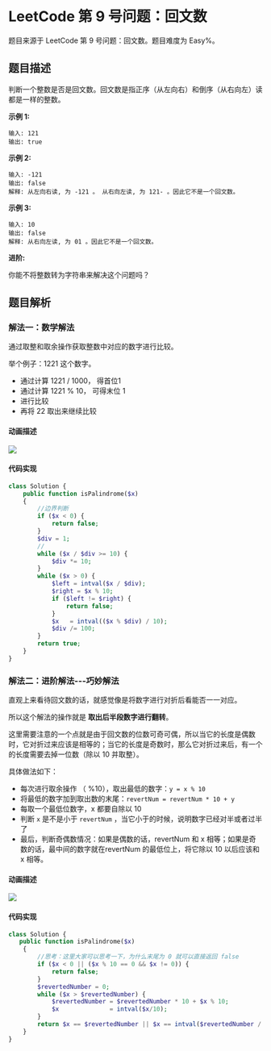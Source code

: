 # LeetCode 第 9 号问题：回文数

题目来源于 LeetCode 第 9 号问题：回文数。题目难度为 Easy%。

## 题目描述

判断一个整数是否是回文数。回文数是指正序（从左向右）和倒序（从右向左）读都是一样的整数。

**示例 1:**

```
输入: 121
输出: true
```

**示例 2:**

```
输入: -121
输出: false
解释: 从左向右读, 为 -121 。 从右向左读, 为 121- 。因此它不是一个回文数。
```

**示例 3:**

```
输入: 10
输出: false
解释: 从右向左读, 为 01 。因此它不是一个回文数。
```

**进阶:**

你能不将整数转为字符串来解决这个问题吗？

## 题目解析

### 解法一：数学解法

通过取整和取余操作获取整数中对应的数字进行比较。

举个例子：1221 这个数字。

- 通过计算 1221 / 1000， 得首位1
- 通过计算 1221 % 10， 可得末位 1
- 进行比较
- 再将 22 取出来继续比较

#### 动画描述

![](/Animation/0009-Palindrome-Number-1.gif)

#### 代码实现

```php
class Solution {
    public function isPalindrome($x)
    {
        //边界判断
        if ($x < 0) {
            return false;
        }
        $div = 1;
        //
        while ($x / $div >= 10) {
            $div *= 10;
        }
        while ($x > 0) {
            $left = intval($x / $div);
            $right = $x % 10;
            if ($left != $right) {
                return false;
            }
            $x   = intval(($x % $div) / 10);
            $div /= 100;
        }
        return true;
    }
}
```

### 解法二：进阶解法---巧妙解法

直观上来看待回文数的话，就感觉像是将数字进行对折后看能否一一对应。

所以这个解法的操作就是 **取出后半段数字进行翻转**。

这里需要注意的一个点就是由于回文数的位数可奇可偶，所以当它的长度是偶数时，它对折过来应该是相等的；当它的长度是奇数时，那么它对折过来后，有一个的长度需要去掉一位数（除以 10 并取整）。

具体做法如下：

- 每次进行取余操作 （ %10），取出最低的数字：`y = x % 10`
- 将最低的数字加到取出数的末尾：`revertNum = revertNum * 10 + y`
- 每取一个最低位数字，x 都要自除以 10
- 判断 `x` 是不是小于 `revertNum` ，当它小于的时候，说明数字已经对半或者过半了
- 最后，判断奇偶数情况：如果是偶数的话，revertNum 和 x 相等；如果是奇数的话，最中间的数字就在revertNum 的最低位上，将它除以 10 以后应该和 x 相等。

#### 动画描述

![](/Animation/0009-Palindrome-Number-2.png)

#### 代码实现

```php
class Solution {
   public function isPalindrome($x)
    {
        //思考：这里大家可以思考一下，为什么末尾为 0 就可以直接返回 false
        if ($x < 0 || ($x % 10 == 0 && $x != 0)) {
            return false;
        }
        $revertedNumber = 0;
        while ($x > $revertedNumber) {
            $revertedNumber = $revertedNumber * 10 + $x % 10;
            $x              = intval($x/10);
        }
        return $x == $revertedNumber || $x == intval($revertedNumber / 10);
    }
}
```
